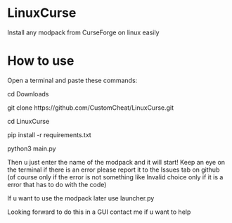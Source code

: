 # LinuxCurse
Install any modpack from CurseForge on linux easily

<h1>How to use</h1>

<p>Open a terminal and paste these commands:</p>
<p>cd Downloads</p>
<p>git clone https://github.com/CustomCheat/LinuxCurse.git</p>
<p>cd LinuxCurse</p>
<p>pip install -r requirements.txt</p>
<p>python3 main.py</p>
<p>Then u just enter the name of the modpack and it will start! Keep an eye on the terminal if there is an error please report it to the Issues tab on github (of course only if the error is not something like Invalid choice only if it is a error that has to do with the code)</p>
<p>If u want to use the modpack later use launcher.py</p>
<p>Looking forward to do this in a GUI contact me if u want to help</p>

